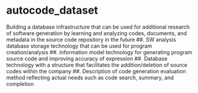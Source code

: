 # autocode_dataset

Building a database infrastructure that can be used for additional research of software generation by learning and analyzing codes, documents, and metadata in the source code repository in the future
##. SW analysis database storage technology that can be used for program creation/analysis
##. Information model technology for generating program source code and improving accuracy of expression
##. Database technology with a structure that facilitates the addition/deletion of source codes within the company
##. Description of code generation evaluation method reflecting actual needs such as code search, summary, and completion
